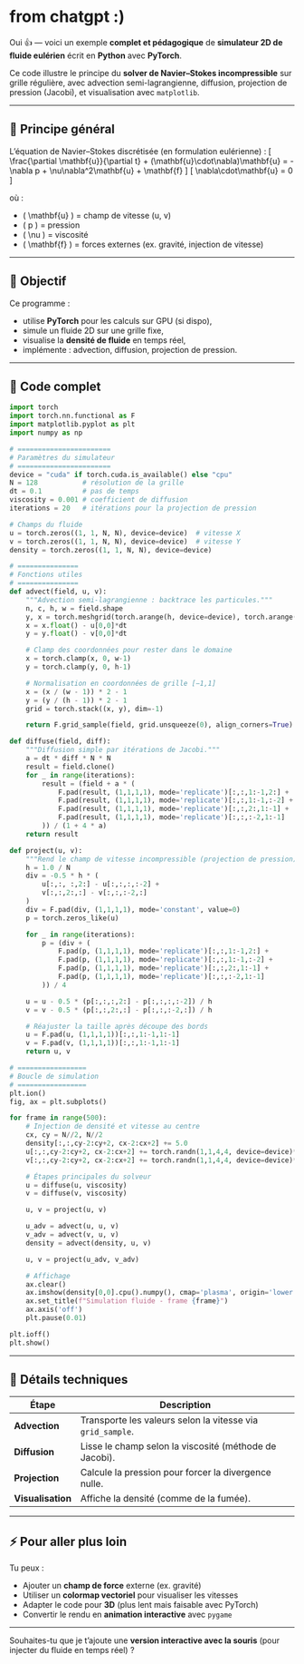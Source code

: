 # from chatgpt :)

Oui 👍 — voici un exemple **complet et pédagogique** de **simulateur 2D de fluide eulérien** écrit en **Python** avec **PyTorch**.

Ce code illustre le principe du **solver de Navier–Stokes incompressible** sur grille régulière, avec advection semi-lagrangienne, diffusion, projection de pression (Jacobi), et visualisation avec `matplotlib`.

---

## 💨 Principe général

L’équation de Navier–Stokes discrétisée (en formulation eulérienne) :
[
\frac{\partial \mathbf{u}}{\partial t} + (\mathbf{u}\cdot\nabla)\mathbf{u} = -\nabla p + \nu\nabla^2\mathbf{u} + \mathbf{f}
]
[
\nabla\cdot\mathbf{u} = 0
]

où :

* ( \mathbf{u} ) = champ de vitesse (u, v)
* ( p ) = pression
* ( \nu ) = viscosité
* ( \mathbf{f} ) = forces externes (ex. gravité, injection de vitesse)

---

## 🧠 Objectif

Ce programme :

* utilise **PyTorch** pour les calculs sur GPU (si dispo),
* simule un fluide 2D sur une grille fixe,
* visualise la **densité de fluide** en temps réel,
* implémente : advection, diffusion, projection de pression.

---

## 🧩 Code complet

```python
import torch
import torch.nn.functional as F
import matplotlib.pyplot as plt
import numpy as np

# =======================
# Paramètres du simulateur
# =======================
device = "cuda" if torch.cuda.is_available() else "cpu"
N = 128           # résolution de la grille
dt = 0.1          # pas de temps
viscosity = 0.001 # coefficient de diffusion
iterations = 20   # itérations pour la projection de pression

# Champs du fluide
u = torch.zeros((1, 1, N, N), device=device)  # vitesse X
v = torch.zeros((1, 1, N, N), device=device)  # vitesse Y
density = torch.zeros((1, 1, N, N), device=device)

# ===============
# Fonctions utiles
# ===============
def advect(field, u, v):
    """Advection semi-lagrangienne : backtrace les particules."""
    n, c, h, w = field.shape
    y, x = torch.meshgrid(torch.arange(h, device=device), torch.arange(w, device=device))
    x = x.float() - u[0,0]*dt
    y = y.float() - v[0,0]*dt

    # Clamp des coordonnées pour rester dans le domaine
    x = torch.clamp(x, 0, w-1)
    y = torch.clamp(y, 0, h-1)

    # Normalisation en coordonnées de grille [−1,1]
    x = (x / (w - 1)) * 2 - 1
    y = (y / (h - 1)) * 2 - 1
    grid = torch.stack((x, y), dim=-1)

    return F.grid_sample(field, grid.unsqueeze(0), align_corners=True)

def diffuse(field, diff):
    """Diffusion simple par itérations de Jacobi."""
    a = dt * diff * N * N
    result = field.clone()
    for _ in range(iterations):
        result = (field + a * (
            F.pad(result, (1,1,1,1), mode='replicate')[:,:,1:-1,2:] +
            F.pad(result, (1,1,1,1), mode='replicate')[:,:,1:-1,:-2] +
            F.pad(result, (1,1,1,1), mode='replicate')[:,:,2:,1:-1] +
            F.pad(result, (1,1,1,1), mode='replicate')[:,:,:-2,1:-1]
        )) / (1 + 4 * a)
    return result

def project(u, v):
    """Rend le champ de vitesse incompressible (projection de pression)."""
    h = 1.0 / N
    div = -0.5 * h * (
        u[:,:, :,2:] - u[:,:,:,:-2] +
        v[:,:,2:,:] - v[:,:,:-2,:]
    )
    div = F.pad(div, (1,1,1,1), mode='constant', value=0)
    p = torch.zeros_like(u)

    for _ in range(iterations):
        p = (div + (
            F.pad(p, (1,1,1,1), mode='replicate')[:,:,1:-1,2:] +
            F.pad(p, (1,1,1,1), mode='replicate')[:,:,1:-1,:-2] +
            F.pad(p, (1,1,1,1), mode='replicate')[:,:,2:,1:-1] +
            F.pad(p, (1,1,1,1), mode='replicate')[:,:,:-2,1:-1]
        )) / 4

    u = u - 0.5 * (p[:,:,:,2:] - p[:,:,:,:-2]) / h
    v = v - 0.5 * (p[:,:,2:,:] - p[:,:,:-2,:]) / h

    # Réajuster la taille après découpe des bords
    u = F.pad(u, (1,1,1,1))[:,:,1:-1,1:-1]
    v = F.pad(v, (1,1,1,1))[:,:,1:-1,1:-1]
    return u, v

# =================
# Boucle de simulation
# =================
plt.ion()
fig, ax = plt.subplots()

for frame in range(500):
    # Injection de densité et vitesse au centre
    cx, cy = N//2, N//2
    density[:,:,cy-2:cy+2, cx-2:cx+2] += 5.0
    u[:,:,cy-2:cy+2, cx-2:cx+2] += torch.randn(1,1,4,4, device=device)*0.2
    v[:,:,cy-2:cy+2, cx-2:cx+2] += torch.randn(1,1,4,4, device=device)*0.2

    # Étapes principales du solveur
    u = diffuse(u, viscosity)
    v = diffuse(v, viscosity)

    u, v = project(u, v)

    u_adv = advect(u, u, v)
    v_adv = advect(v, u, v)
    density = advect(density, u, v)

    u, v = project(u_adv, v_adv)

    # Affichage
    ax.clear()
    ax.imshow(density[0,0].cpu().numpy(), cmap='plasma', origin='lower')
    ax.set_title(f"Simulation fluide - frame {frame}")
    ax.axis('off')
    plt.pause(0.01)

plt.ioff()
plt.show()
```

---

## 🧩 Détails techniques

| Étape             | Description                                                |
| ----------------- | ---------------------------------------------------------- |
| **Advection**     | Transporte les valeurs selon la vitesse via `grid_sample`. |
| **Diffusion**     | Lisse le champ selon la viscosité (méthode de Jacobi).     |
| **Projection**    | Calcule la pression pour forcer la divergence nulle.       |
| **Visualisation** | Affiche la densité (comme de la fumée).                    |

---

## ⚡ Pour aller plus loin

Tu peux :

* Ajouter un **champ de force** externe (ex. gravité)
* Utiliser un **colormap vectoriel** pour visualiser les vitesses
* Adapter le code pour **3D** (plus lent mais faisable avec PyTorch)
* Convertir le rendu en **animation interactive** avec `pygame`

---

Souhaites-tu que je t’ajoute une **version interactive avec la souris** (pour injecter du fluide en temps réel) ?
